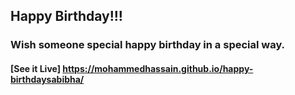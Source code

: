 ## Happy Birthday!!!

### Wish someone special happy birthday in a special way.

#### [See it Live] https://mohammedhassain.github.io/happy-birthdaysabibha/







